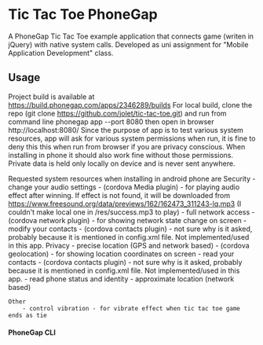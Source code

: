 # Tic Tac Toe PhoneGap

A PhoneGap Tic Tac Toe example application that connects game (writen in jQuery) with native system calls.
Developed as uni assignment for "Mobile Application Development" class.

## Usage
Project build is available at https://build.phonegap.com/apps/2346289/builds
For local build, clone the repo (git clone https://github.com/jolet/tic-tac-toe.git) and run from command line 
    phonegap app --port 8080
then open in browser http://localhost:8080/
Since the purpose of app is to test various system resources, app will ask for various system permissions when run, it is fine to deny this this when run from browser if you are privacy conscious. When installing in phone it should also work fine without those permissions. Private data is held only locally on device and is never sent anywhere.

Requested system resources when installing in android phone are
    Security
        - change your audio settings - (cordova Media plugin) - for playing audio effect after winning. If effect is not found, it will be downloaded from https://www.freesound.org/data/previews/162/162473_311243-lq.mp3 (I couldn't make local one in /res/success.mp3 to play)
        - full network access - (cordova network plugin) - for showing network state change on screen
        - modify your contacts - (cordova contacts plugin) - not sure why is it asked, probably because it is mentioned in config.xml file. Not implemented/used in this app.
    Privacy
        - precise location (GPS and network based) - (cordova geolocation) - for showing location coordinates on screen
        - read your contacts - (cordova contacts plugin) - not sure why is it asked, probably because it is mentioned in config.xml file. Not implemented/used in this app.
        - read phone status and identity
        - approximate location (network based)
        
    Other
        - control vibration - for vibrate effect when tic tac toe game ends as tie
        
        

#### PhoneGap CLI

[phonegap-cli-url]: http://github.com/phonegap/phonegap-cli

